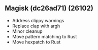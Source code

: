 ## Magisk (dc26ad71) (26102)
- Address clippy warnings
- Replace clap with argh
- Minor cleanup
- Move pattern matching to Rust
- Move hexpatch to Rust
